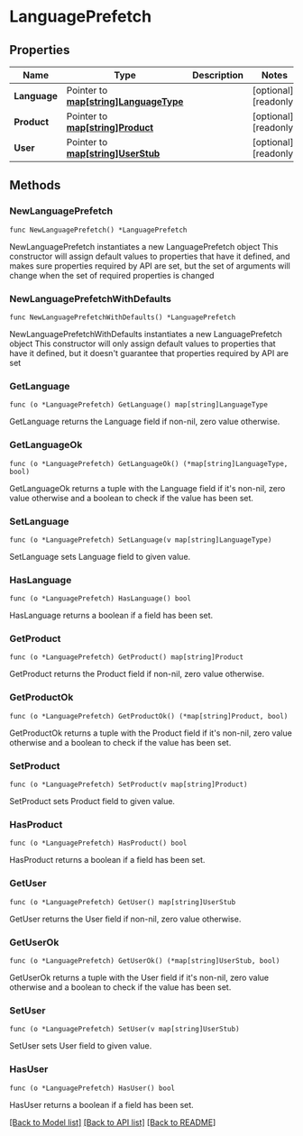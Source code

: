 # LanguagePrefetch

## Properties

Name | Type | Description | Notes
------------ | ------------- | ------------- | -------------
**Language** | Pointer to [**map[string]LanguageType**](LanguageType.md) |  | [optional] [readonly] 
**Product** | Pointer to [**map[string]Product**](Product.md) |  | [optional] [readonly] 
**User** | Pointer to [**map[string]UserStub**](UserStub.md) |  | [optional] [readonly] 

## Methods

### NewLanguagePrefetch

`func NewLanguagePrefetch() *LanguagePrefetch`

NewLanguagePrefetch instantiates a new LanguagePrefetch object
This constructor will assign default values to properties that have it defined,
and makes sure properties required by API are set, but the set of arguments
will change when the set of required properties is changed

### NewLanguagePrefetchWithDefaults

`func NewLanguagePrefetchWithDefaults() *LanguagePrefetch`

NewLanguagePrefetchWithDefaults instantiates a new LanguagePrefetch object
This constructor will only assign default values to properties that have it defined,
but it doesn't guarantee that properties required by API are set

### GetLanguage

`func (o *LanguagePrefetch) GetLanguage() map[string]LanguageType`

GetLanguage returns the Language field if non-nil, zero value otherwise.

### GetLanguageOk

`func (o *LanguagePrefetch) GetLanguageOk() (*map[string]LanguageType, bool)`

GetLanguageOk returns a tuple with the Language field if it's non-nil, zero value otherwise
and a boolean to check if the value has been set.

### SetLanguage

`func (o *LanguagePrefetch) SetLanguage(v map[string]LanguageType)`

SetLanguage sets Language field to given value.

### HasLanguage

`func (o *LanguagePrefetch) HasLanguage() bool`

HasLanguage returns a boolean if a field has been set.

### GetProduct

`func (o *LanguagePrefetch) GetProduct() map[string]Product`

GetProduct returns the Product field if non-nil, zero value otherwise.

### GetProductOk

`func (o *LanguagePrefetch) GetProductOk() (*map[string]Product, bool)`

GetProductOk returns a tuple with the Product field if it's non-nil, zero value otherwise
and a boolean to check if the value has been set.

### SetProduct

`func (o *LanguagePrefetch) SetProduct(v map[string]Product)`

SetProduct sets Product field to given value.

### HasProduct

`func (o *LanguagePrefetch) HasProduct() bool`

HasProduct returns a boolean if a field has been set.

### GetUser

`func (o *LanguagePrefetch) GetUser() map[string]UserStub`

GetUser returns the User field if non-nil, zero value otherwise.

### GetUserOk

`func (o *LanguagePrefetch) GetUserOk() (*map[string]UserStub, bool)`

GetUserOk returns a tuple with the User field if it's non-nil, zero value otherwise
and a boolean to check if the value has been set.

### SetUser

`func (o *LanguagePrefetch) SetUser(v map[string]UserStub)`

SetUser sets User field to given value.

### HasUser

`func (o *LanguagePrefetch) HasUser() bool`

HasUser returns a boolean if a field has been set.


[[Back to Model list]](../README.md#documentation-for-models) [[Back to API list]](../README.md#documentation-for-api-endpoints) [[Back to README]](../README.md)



